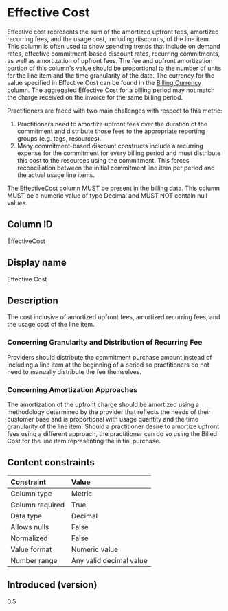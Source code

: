 # Effective Cost

Effective cost represents the sum of the amortized upfront fees, amortized recurring fees, and the usage cost, including discounts,  of the line item. This column is often used to show spending trends that include on demand rates, effective commitment-based discount rates, recurring commitments, as well as amortization of upfront fees. The fee and upfront amortization portion of this column's value should be proportional to the number of units for the line item and the time granularity of the data. The currency for the value specified in Effective Cost can be found in the [Billing Currency](#billingcurrency) column. The aggregated Effective Cost for a billing period may not match the charge received on the invoice for the same billing period.

Practitioners are faced with two main challenges with respect to this metric:

1. Practitioners need to amortize upfront fees over the duration of the commitment and distribute those fees to the appropriate reporting groups (e.g. tags, resources).
2. Many commitment-based discount constructs include a recurring expense for the commitment for every billing period and must distribute this cost to the resources using the commitment. This forces reconciliation between the initial commitment line item per period and the actual usage line items.

The EffectiveCost column MUST be present in the billing data. This column MUST be a numeric value of type Decimal and MUST NOT contain null values.

## Column ID

EffectiveCost

## Display name

Effective Cost

## Description

The cost inclusive of amortized upfront fees, amortized recurring fees, and the usage cost of the line item.

### Concerning Granularity and Distribution of Recurring Fee

Providers should distribute the commitment purchase amount instead of including a line item at the beginning of a period so practitioners do not need to manually distribute the fee themselves.

### Concerning Amortization Approaches

The amortization of the upfront charge should be amortized using a methodology determined by the provider that reflects the needs of their customer base and is proportional with usage quantity and the time granularity of the line item.  Should a practitioner desire to amortize upfront fees using a different approach, the practitioner can do so using the Billed Cost for the line item representing the initial purchase.

## Content constraints

| Constraint      | Value                   |
| :-------------- | :---------------------- |
| Column type     | Metric                  |
| Column required | True                    |
| Data type       | Decimal                 |
| Allows nulls    | False                   |
| Normalized      | False                   |
| Value format    | Numeric value           |
| Number range    | Any valid decimal value |

## Introduced (version)

0.5
